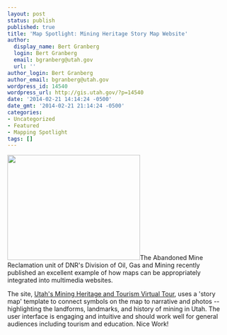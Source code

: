 ```yaml
---
layout: post
status: publish
published: true
title: 'Map Spotlight: Mining Heritage Story Map Website'
author:
  display_name: Bert Granberg
  login: Bert Granberg
  email: bgranberg@utah.gov
  url: ''
author_login: Bert Granberg
author_email: bgranberg@utah.gov
wordpress_id: 14540
wordpress_url: http://gis.utah.gov/?p=14540
date: '2014-02-21 14:14:24 -0500'
date_gmt: '2014-02-21 21:14:24 -0500'
categories:
- Uncategorized
- Featured
- Mapping Spotlight
tags: []
---
```

<p><a href="http://gis.utah.gov/wp-content/uploads/miningheritage.png"><img src="http://gis.utah.gov/wp-content/uploads/miningheritage-300x238.png" alt="" title="miningheritage" width="300" height="238" class="alignright size-medium wp-image-14541" /></a>The Abandoned Mine Reclamation unit of DNR's Division of Oil, Gas and Mining recently published an excellent example of how maps can be appropriately integrated into multimedia websites.</p>
<p>The site, <a href="http://utahdnr.maps.arcgis.com/apps/MapTour/index.html?appid=e9f627369824484bab5a6399a5149c9a&webmap=5b3cff7c878642b99971a7a10491a04a">Utah's Mining Heritage and Tourism Virtual Tour</a>, uses a 'story map' template to connect symbols on the map to narrative and photos -- highlighting the landforms, landmarks, and history of mining in Utah. The user interface is engaging and intuitive and should work well for general audiences including tourism and education. Nice Work! </p>
